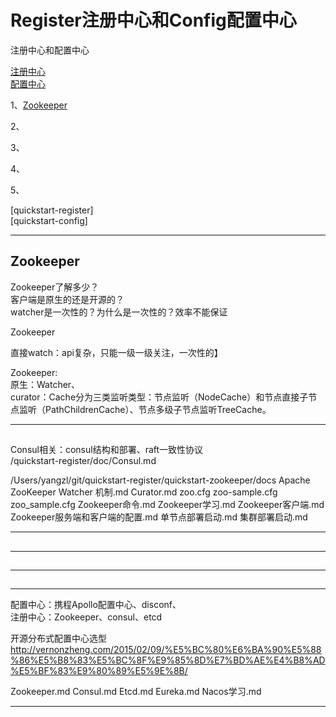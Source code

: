 # Register注册中心和Config配置中心

注册中心和配置中心

[注册中心](https://github.com/youngzil/quickstart-register)  
[配置中心](https://github.com/youngzil/quickstart-config)  

1、[Zookeeper](#Zookeeper)  

2、[](#)  

3、[](#)  

4、[](#)  

5、[](#)  


[quickstart-register]  
[quickstart-config]
  
---------------------------------------------------------------------------------------------------------------------  
## Zookeeper

Zookeeper了解多少？  
客户端是原生的还是开源的？  
watcher是一次性的？为什么是一次性的？效率不能保证  
  
Zookeeper  
  
直接watch：api复杂，只能一级一级关注，一次性的】  

Zookeeper:  
原生：Watcher、  
curator：Cache分为三类监听类型：节点监听（NodeCache）和节点直接子节点监听（PathChildrenCache）、节点多级子节点监听TreeCache。  
  
   

---------------------------------------------------------------------------------------------------------------------  
## 

Consul相关：consul结构和部署、raft一致性协议  
/quickstart-register/doc/Consul.md   



/Users/yangzl/git/quickstart-register/quickstart-zookeeper/docs 
Apache ZooKeeper Watcher 机制.md
Curator.md
zoo.cfg
zoo-sample.cfg
zoo_sample.cfg
Zookeeper命令.md
Zookeeper学习.md
Zookeeper客户端.md
Zookeeper服务端和客户端的配置.md
单节点部署启动.md
集群部署启动.md  


---------------------------------------------------------------------------------------------------------------------  
## 


---------------------------------------------------------------------------------------------------------------------  
## 


---------------------------------------------------------------------------------------------------------------------  
## 

---------------------------------------------------------------------------------------------------------------------  



配置中心：携程Apollo配置中心、disconf、  
注册中心：Zookeeper、consul、etcd   
  
开源分布式配置中心选型  
http://vernonzheng.com/2015/02/09/%E5%BC%80%E6%BA%90%E5%88%86%E5%B8%83%E5%BC%8F%E9%85%8D%E7%BD%AE%E4%B8%AD%E5%BF%83%E9%80%89%E5%9E%8B/  
  
Zookeeper.md
Consul.md
Etcd.md
Eureka.md
Nacos学习.md

  
---------------------------------------------------------------------------------------------------------------------  
  
